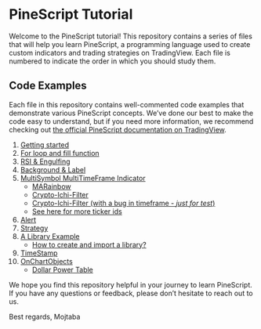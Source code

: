 # PineScript Tutorial
Welcome to the PineScript tutorial! This repository contains a series of files that will help you learn PineScript, a programming language used to create custom indicators and trading strategies on TradingView. Each file is numbered to indicate the order in which you should study them.

## Code Examples
Each file in this repository contains well-commented code examples that demonstrate various PineScript concepts. We’ve done our best to make the code easy to understand, but if you need more information, we recommend checking out [the official PineScript documentation on TradingView](https://www.tradingview.com/pine-script-docs/en/v5/Introduction.html).

1. [Getting started](001-GettingStartedWithPineScript.pine)
2. [For loop and fill function](002-For%20statement%20and%20fill.pine)
3. [RSI & Engulfing](003-RSI%20+%20Engulfing.pine)
4. [Background & Label](004-Background%20+%20Label.pine)
5. [MultiSymbol MultiTimeFrame Indicator](005-MultiSymbol%20MultiTimeFrame%20Indicator%20.pine)
    * [MARainbow](005-MultiSymbol%20MultiTimeFrame%20Indicator-MARainbow.pine)
    * [Crypto-Ichi-Filter](005-MultiSymbol%20MultiTimeFrame%20Indicator-Crypto-Ichi-Filter.pine)
    * [Crypto-Ichi-Filter (with a bug in timeframe - *just for test*)](005-MultiSymbol%20MultiTimeFrame%20Indicator-Crypto-Ichi-Filter(with%20alot%20of%20bugs%20in%20handling%20the%20timeframe).pine)
    * [See here for more ticker ids](https://www.tradingcode.net/tradingview/instrument-ticker-id/#syminfotickerid-for-various-instruments)
6. [Alert](006-Alert.pine)
7. [Strategy](007-Strategy.pine)
8. [A Library Example](008-LibraryExample.pine)
    * [How to create and import a library?](https://www.tradingview.com/pine-script-docs/en/v5/concepts/Libraries.html#id5)
9. [TimeStamp](009-TimeStamp.pine)
10. [OnChartObjects](010-OnChartObjects%20.pine)
    * [Dollar Power Table](010-OnChartObjects-DollarPowerTable.pine)

We hope you find this repository helpful in your journey to learn PineScript. If you have any questions or feedback, please don’t hesitate to reach out to us.

Best regards, Mojtaba
